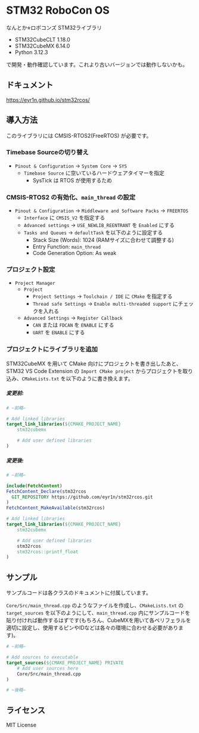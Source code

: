 # STM32 RoboCon OS

なんとか⭐︎ロボコンズ STM32ライブラリ

- STM32CubeCLT 1.18.0
- STM32CubeMX 6.14.0
- Python 3.12.3

で開発・動作確認しています。これより古いバージョンでは動作しないかも。

## ドキュメント

https://eyr1n.github.io/stm32rcos/

## 導入方法

このライブラリには CMSIS-RTOS2(FreeRTOS) が必要です。

### Timebase Sourceの切り替え

- `Pinout & Configuration` -> `System Core` -> `SYS`
  - `Timebase Source` に空いているハードウェアタイマーを指定
    - SysTick は RTOS が使用するため

### CMSIS-RTOS2 の有効化、`main_thread` の設定

- `Pinout & Configuration` -> `Middleware and Software Packs` -> `FREERTOS`
  - `Interface` に `CMSIS_V2` を指定する
  - `Advanced settings` -> `USE_NEWLIB_REENTRANT` を `Enabled` にする
  - `Tasks and Queues` -> `defaultTask` を以下のように設定する
    - Stack Size (Words): 1024 (RAMサイズに合わせて調整する)
    - Entry Function: `main_thread`
    - Code Generation Option: As weak

### プロジェクト設定

- `Project Manager`
  - `Project`
    - `Project Settings` -> `Toolchain / IDE` に `CMake` を指定する
    - `Thread safe Settings` -> `Enable multi-threaded support` にチェックを入れる
  - `Advanced Settings` -> `Register Callback`
    - `CAN` または `FDCAN` を `ENABLE` にする
    - `UART` を `ENABLE` にする


### プロジェクトにライブラリを追加

STM32CubeMX を用いて CMake 向けにプロジェクトを書き出したあと、STM32 VS Code Extension の `Import CMake project` からプロジェクトを取り込み、`CMakeLists.txt` を以下のように書き換えます。

##### 変更前:

```cmake
# ~前略~

# Add linked libraries
target_link_libraries(${CMAKE_PROJECT_NAME}
    stm32cubemx

    # Add user defined libraries
)
```

##### 変更後:

```cmake
# ~前略~

include(FetchContent)
FetchContent_Declare(stm32rcos
  GIT_REPOSITORY https://github.com/eyr1n/stm32rcos.git
)
FetchContent_MakeAvailable(stm32rcos)

# Add linked libraries
target_link_libraries(${CMAKE_PROJECT_NAME}
    stm32cubemx

    # Add user defined libraries
    stm32rcos
    stm32rcos::printf_float
)
```

## サンプル

サンプルコードは各クラスのドキュメントに付属しています。

`Core/Src/main_thread.cpp` のようなファイルを作成し、`CMakeLists.txt` の `target_sources` を以下のようにして、`main_thread.cpp` 内にサンプルコードを貼り付ければ動作するはずです(もちろん、CubeMXを用いて各ペリフェラルを適切に設定し、使用するピンやIDなどは各々の環境に合わせる必要があります)。

```cmake
# ~前略~

# Add sources to executable
target_sources(${CMAKE_PROJECT_NAME} PRIVATE
    # Add user sources here
    Core/Src/main_thread.cpp
)

# ~後略~
```

## ライセンス

MIT License
